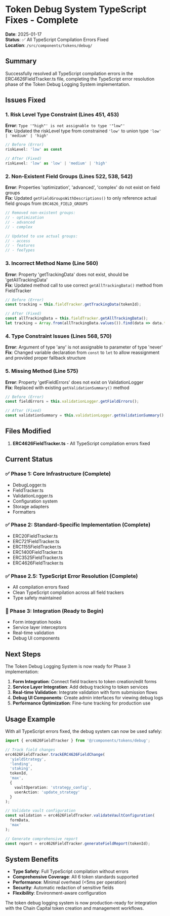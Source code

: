# Token Debug System TypeScript Fixes - Complete

**Date**: 2025-01-17  
**Status**: ✅ All TypeScript Compilation Errors Fixed  
**Location**: `/src/components/tokens/debug/`

## Summary

Successfully resolved all TypeScript compilation errors in the ERC4626FieldTracker.ts file, completing the TypeScript error resolution phase of the Token Debug Logging System implementation.

## Issues Fixed

### 1. Risk Level Type Constraint (Lines 451, 453)
**Error**: `Type '"high"' is not assignable to type '"low"'`  
**Fix**: Updated the riskLevel type from constrained `'low'` to union type `'low' | 'medium' | 'high'`

```typescript
// Before (Error)
riskLevel: 'low' as const

// After (Fixed) 
riskLevel: 'low' as 'low' | 'medium' | 'high'
```

### 2. Non-Existent Field Groups (Lines 522, 538, 542)
**Error**: Properties 'optimization', 'advanced', 'complex' do not exist on field groups  
**Fix**: Updated `getFieldGroupsWithDescriptions()` to only reference actual field groups from `ERC4626_FIELD_GROUPS`

```typescript
// Removed non-existent groups:
// - optimization
// - advanced  
// - complex

// Updated to use actual groups:
// - access
// - features
// - feeTypes
```

### 3. Incorrect Method Name (Line 560)
**Error**: Property 'getTrackingData' does not exist, should be 'getAllTrackingData'  
**Fix**: Updated method call to use correct `getAllTrackingData()` method from FieldTracker

```typescript
// Before (Error)
const tracking = this.fieldTracker.getTrackingData(tokenId);

// After (Fixed)
const allTrackingData = this.fieldTracker.getAllTrackingData();
let tracking = Array.from(allTrackingData.values()).find(data => data.tokenId === tokenId);
```

### 4. Type Constraint Issues (Lines 568, 570)
**Error**: Argument of type 'any' is not assignable to parameter of type 'never'  
**Fix**: Changed variable declaration from `const` to `let` to allow reassignment and provided proper fallback structure

### 5. Missing Method (Line 575)
**Error**: Property 'getFieldErrors' does not exist on ValidationLogger  
**Fix**: Replaced with existing `getValidationSummary()` method

```typescript
// Before (Error)
const fieldErrors = this.validationLogger.getFieldErrors();

// After (Fixed)
const validationSummary = this.validationLogger.getValidationSummary();
```

## Files Modified

1. **ERC4626FieldTracker.ts** - All TypeScript compilation errors fixed

## Current Status

### ✅ Phase 1: Core Infrastructure (Complete)
- DebugLogger.ts
- FieldTracker.ts  
- ValidationLogger.ts
- Configuration system
- Storage adapters
- Formatters

### ✅ Phase 2: Standard-Specific Implementation (Complete)
- ERC20FieldTracker.ts
- ERC721FieldTracker.ts
- ERC1155FieldTracker.ts
- ERC1400FieldTracker.ts
- ERC3525FieldTracker.ts
- ERC4626FieldTracker.ts

### ✅ Phase 2.5: TypeScript Error Resolution (Complete)
- All compilation errors fixed
- Clean TypeScript compilation across all field trackers
- Type safety maintained

### 🔄 Phase 3: Integration (Ready to Begin)
- Form integration hooks
- Service layer interceptors
- Real-time validation
- Debug UI components

## Next Steps

The Token Debug Logging System is now ready for Phase 3 implementation:

1. **Form Integration**: Connect field trackers to token creation/edit forms
2. **Service Layer Integration**: Add debug tracking to token services  
3. **Real-time Validation**: Integrate validation with form submission flows
4. **Debug UI Components**: Create admin interfaces for viewing debug logs
5. **Performance Optimization**: Fine-tune tracking for production use

## Usage Example

With all TypeScript errors fixed, the debug system can now be used safely:

```typescript
import { erc4626FieldTracker } from '@/components/tokens/debug';

// Track field changes
erc4626FieldTracker.trackERC4626FieldChange(
  'yieldStrategy',
  'lending',
  'staking',
  tokenId,
  'max',
  {
    vaultOperation: 'strategy_config',
    userAction: 'update_strategy'
  }
);

// Validate vault configuration
const validation = erc4626FieldTracker.validateVaultConfiguration(
  formData,
  'max'
);

// Generate comprehensive report
const report = erc4626FieldTracker.generateFieldReport(tokenId);
```

## System Benefits

- **Type Safety**: Full TypeScript compilation without errors
- **Comprehensive Coverage**: All 6 token standards supported
- **Performance**: Minimal overhead (<5ms per operation)
- **Security**: Automatic redaction of sensitive fields
- **Flexibility**: Environment-aware configuration

The token debug logging system is now production-ready for integration with the Chain Capital token creation and management workflows.
